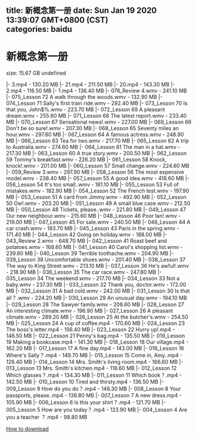 
title: 新概念第一册
date: Sun Jan 19 2020 13:39:07 GMT+0800 (CST)    
categories: baidu
---

# 新概念第一册
size: 15.67 GB
 undefined
 
|- 3.mp4 - 130.20 MB
|- 21.mp4 - 211.50 MB
|- 20.mp4 - 143.30 MB
|- 2.mp4 - 116.50 MB
|- 1.mp4 - 136.40 MB
|- 076_Review 4.wmv - 241.10 MB
|- 075_Lesson 72 A walk through the woods.wmv - 132.90 MB
|- 074_Lesson 71 Sally's first train ride.wmv - 292.40 MB
|- 073_Lesson 70 Is that you, John$%.wmv - 223.70 MB
|- 072_Lesson 69 A pleasant dream.wmv - 255.60 MB
|- 071_Lesson 68 The latest report.wmv - 233.40 MB
|- 070_Lesson 67 Sensational news!.wmv - 227.00 MB
|- 069_Lesson 66 Don't be so sure!.wmv - 207.30 MB
|- 068_Lesson 65 Seventy miles an hour.wmv - 297.60 MB
|- 067_Lesson 64 A famous actress.wmv - 248.90 MB
|- 066_Lesson 63 Tea for two.wmv - 217.70 MB
|- 065_Lesson 62 A trip to Australia.wmv - 274.60 MB
|- 064_Lesson 61 The man in a hat.wmv - 217.30 MB
|- 063_Lesson 60 A true story.wmv - 200.50 MB
|- 062_Lesson 59 Tommy's breakfast.wmv - 226.20 MB
|- 061_Lesson 58 Knock, knock!.wmv - 201.00 MB
|- 060_Lesson 57 Small change.wmv - 224.60 MB
|- 059_Review 3.wmv - 297.90 MB
|- 058_Lesson 56 The most expensive model.wmv - 238.40 MB
|- 057_Lesson 55 A good idea.wmv - 418.60 MB
|- 056_Lesson 54 It's too small..wmv - 181.10 MB
|- 055_Lesson 53 Full of mistakes.wmv - 182.90 MB
|- 054_Lesson 52 The French test.wmv - 197.90 MB
|- 053_Lesson 51 A card from Jimmy.wmv - 492.90 MB
|- 052_Lesson 50 Ow!.wmv - 203.20 MB
|- 051_Lesson 49 A small blue case.wmv - 212.50 MB
|- 050_Lesson 48 Tickets, please..wmv - 221.80 MB
|- 049_Lesson 47 Our new neighbour.wmv - 215.60 MB
|- 048_Lesson 46 Poor Ian!.wmv - 219.00 MB
|- 047_Lesson 45 For sale.wmv - 240.50 MB
|- 046_Lesson 44 A car crash.wmv - 183.70 MB
|- 045_Lesson 43 Paris in the spring.wmv - 171.40 MB
|- 044_Lesson 42 Going on holiday.wmv - 188.00 MB
|- 043_Review 2.wmv - 648.70 MB
|- 042_Lesson 41 Roast beef and potatoes.wmv - 168.60 MB
|- 041_Lesson 40 Carol's shopping list.wmv - 239.60 MB
|- 040_Lesson 39 Terrible toothache.wmv - 204.90 MB
|- 039_Lesson 38 Uncomfortable shoes.wmv - 201.40 MB
|- 038_Lesson 37 The way to King Street.wmv - 213.10 MB
|- 037_Lesson 36 He's awful!.wmv - 218.90 MB
|- 036_Lesson 35 The car race.wmv - 247.80 MB
|- 035_Lesson 34 The weekend.wmv - 217.70 MB
|- 034_Lesson 33 Not a baby.wmv - 237.30 MB
|- 033_Lesson 32 Thank you, doctor.wmv - 172.00 MB
|- 032_Lesson 31 A bad cold.wmv - 242.00 MB
|- 031_Lesson 30 Is that all？.wmv - 224.20 MB
|- 030_Lesson 29  An unusual day.wmv - 194.10 MB
|- 029_Lesson 28 The Sawyer family.wmv - 208.60 MB
|- 028_Lesson 27 An interesting climate.wmv - 196.90 MB
|- 027_Lesson 26 A pleasant climate.wmv - 289.20 MB
|- 026_Lesson 25 At the butcher's.wmv - 254.50 MB
|- 025_Lesson 24 A cup of coffee.mp4 - 170.60 MB
|- 024_Lesson 23 The boss's letter.mp4 - 156.40 MB
|- 023_Lesson 22 Hurry up!.mp4 - 146.50 MB
|- 022_Lesson 21 Penny's bag.mp4 - 135.50 MB
|- 019_Lesson 19 Making a bookcase.mp4 - 141.30 MB
|- 018_Lesson 18 Our village.mp4 - 162.20 MB
|- 017_Lesson 17 A fine day.mp4 - 143.00 MB
|- 016_Lesson 16 Where's Sally？.mp4 - 149.70 MB
|- 015_Lesson 15 Come in, Amy..mp4 - 126.40 MB
|- 014_Lesson 14 Mrs. Smith's living room.mp4 - 166.60 MB
|- 013_Lesson 13 Mrs. Smith's kitchen.mp4 - 118.60 MB
|- 012_Lesson 12 Which glasses？.mp4 - 134.30 MB
|- 011_Lesson 11 Which book？.mp4 - 142.50 MB
|- 010_Lesson 10 Tired and thirsty.mp4 - 136.50 MB
|- 009_Lesson 9 How do you do？.mp4 - 146.30 MB
|- 008_Lesson 8 Your passports, please..mp4 - 136.80 MB
|- 007_Lesson 7 A new dress.mp4 - 105.90 MB
|- 006_Lesson 6 Is this your shirt？.mp4 - 121.70 MB
|- 005_Lesson 5 How are you today？.mp4 - 123.90 MB
|- 004_Lesson 4 Are you a teacher ？.mp4 - 98.80 MB

[How to download](https://bpcam.bemobtrk.com/go/2ceec3aa-1ca2-46d6-b9ff-aaa5c184517c?jno=2808)